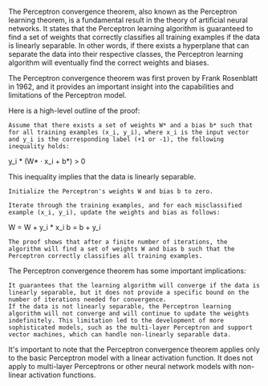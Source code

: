 The Perceptron convergence theorem, also known as the Perceptron learning theorem, is a fundamental result in the theory of artificial neural networks. It states that the Perceptron learning algorithm is guaranteed to find a set of weights that correctly classifies all training examples if the data is linearly separable. In other words, if there exists a hyperplane that can separate the data into their respective classes, the Perceptron learning algorithm will eventually find the correct weights and biases.

The Perceptron convergence theorem was first proven by Frank Rosenblatt in 1962, and it provides an important insight into the capabilities and limitations of the Perceptron model.

Here is a high-level outline of the proof:

    Assume that there exists a set of weights W* and a bias b* such that for all training examples (x_i, y_i), where x_i is the input vector and y_i is the corresponding label (+1 or -1), the following inequality holds:

y_i * (W* · x_i + b*) > 0

This inequality implies that the data is linearly separable.

    Initialize the Perceptron's weights W and bias b to zero.

    Iterate through the training examples, and for each misclassified example (x_i, y_i), update the weights and bias as follows:

W = W + y_i * x_i
b = b + y_i

    The proof shows that after a finite number of iterations, the algorithm will find a set of weights W and bias b such that the Perceptron correctly classifies all training examples.

The Perceptron convergence theorem has some important implications:

    It guarantees that the learning algorithm will converge if the data is linearly separable, but it does not provide a specific bound on the number of iterations needed for convergence.
    If the data is not linearly separable, the Perceptron learning algorithm will not converge and will continue to update the weights indefinitely. This limitation led to the development of more sophisticated models, such as the multi-layer Perceptron and support vector machines, which can handle non-linearly separable data.

It's important to note that the Perceptron convergence theorem applies only to the basic Perceptron model with a linear activation function. It does not apply to multi-layer Perceptrons or other neural network models with non-linear activation functions.